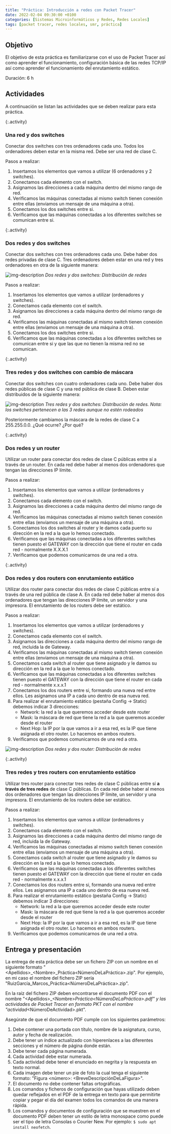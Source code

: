 ```yaml
---
title: "Práctica: Introducción a redes con Packet Tracer"
date: 2022-02-04 09:30:00 +0100
categories: [Sistemas Microinformáticos y Redes, Redes Locales]
tags: [packet tracer, redes locales, smr, práctica]
---
```


## Objetivo

El objetivo de esta práctica es familiarizarse con el uso de Packet Tracer así como aprender el funcionamiento, configuración básica de las redes TCP/IP así como aprender el funcionamiento del enrutamiento estático.

Duración: 6 h

## Actividades

A continuación se listan las actividades que se deben realizar para esta práctica.

{:.activity}
### Una red y dos switches

Conectar dos switches con tres ordenadores cada uno. Todos los ordenadores deben estar en la misma red. Debe ser una red de clase C.

Pasos a realizar:

1. Insertamos los elementos que vamos a utilizar (6 ordenadores y 2 switches).
2. Conectamos cada elemento con el switch.
3. Asignamos las direcciones a cada máquina dentro del mismo rango de red.
4. Verificamos las máquinas conectadas al mismo switch tienen conexión entre ellas (enviamos un mensaje de una máquina a otra).
5. Conectamos los dos switches entre si.
6. Verificamos que las máquinas conectadas a los diferentes switches se comunican entre si.

{:.activity}
### Dos redes y dos switches

Conectar dos switches con tres ordenadores cada uno. Debe haber dos redes privadas de clase C. Tres ordenadores deben estar en una red y tres ordenadores en otra de la siguiente manera:

![img-description](/assets/img/practica-introduccion-packet-tracer/dos-redes-dos-switches.png)
_Dos redes y dos switches: Distribución de redes_

Pasos a realizar:

1. Insertamos los elementos que vamos a utilizar (ordenadores y switches).
2. Conectamos cada elemento con el switch.
3. Asignamos las direcciones a cada máquina dentro del mismo rango de red.
4. Verificamos las máquinas conectadas al mismo switch tienen conexión entre ellas (enviamos un mensaje de una máquina a otra).
5. Conectamos los dos switches entre si.
6. Verificamos que las máquinas conectadas a los diferentes switches se comunican entre si y que las que no tienen la misma red no se comunican.

{:.activity}
### Tres redes y dos switches con cambio de máscara

Conectar dos switches con cuatro ordenadores cada uno. Debe haber dos redes públicas de clase C y una red pública de clase B. Deben estar distribuidos de la siguiente manera:

![img-description](/assets/img/practica-introduccion-packet-tracer/tres-redes-dos-switches.png)
_Tres redes y dos switches: Distribución de redes. Nota: los switches pertenecen a las 3 redes aunque no estén rodeados_

Posteriormente cambiamos la máscara de la redes de clase C a 255.255.0.0. ¿Qué ocurre? ¿Por qué?

{:.activity}
### Dos redes y un router

Utilizar un router para conectar dos redes de clase C públicas entre sí a través de un router. En cada red debe haber al menos dos ordenadores que tengan las direcciones IP límite.

Pasos a realizar:

1. Insertamos los elementos que vamos a utilizar (ordenadores y switches).
2. Conectamos cada elemento con el switch.
3. Asignamos las direcciones a cada máquina dentro del mismo rango de red.
4. Verificamos las máquinas conectadas al mismo switch tienen conexión entre ellas (enviamos un mensaje de una máquina a otra).
5. Conectamos los dos switches al router y le damos cada puerto su dirección en la red a la que lo hemos conectado.
6. Verificamos que las máquinas conectadas a los diferentes switches tienen puesto el GATEWAY con la dirección que tiene el router en cada red - normalmente X.X.X.1
7. Verificamos que podemos comunicarnos de una red a otra.

{:.activity}
### Dos redes y dos routers con enrutamiento estático

Utilizar dos router para conectar dos redes de clase C públicas entre sí a través de una red pública de clase A. En cada red debe haber al menos dos ordenadores que tengan las direcciones IP límite, un servidor y una impresora. El enrutamiento de los routers debe ser estático.

Pasos a realizar:

1. Insertamos los elementos que vamos a utilizar (ordenadores y switches).
2. Conectamos cada elemento con el switch.
3. Asignamos las direcciones a cada máquina dentro del mismo rango de red, incluida la de Gateway.
4. Verificamos las máquinas conectadas al mismo switch tienen conexión entre ellas (enviamos un mensaje de una máquina a otra).
5. Conectamos cada switch al router que tiene asignado y le damos su dirección en la red a la que lo hemos conectado.
6. Verificamos que las máquinas conectadas a los diferentes switches tienen puesto el GATEWAY con la dirección que tiene el router en cada red - normalmente x.x.x.1
7. Conectamos los dos routers entre si, formando una nueva red entre ellos. Les asignamos una IP a cada uno dentro de esa nueva red.
8. Para realizar el enrutamiento estático (pestaña Config -> Static) debemos indicar 3 direcciones:
    - Network: la red a la que queremos acceder desde este router
    - Mask: la máscara de red que tiene la red a la que queremos acceder desde el router
    - Next Hop: la IP por la que vamos a ir a esa red, es la IP que tiene asignada el otro router. Lo hacemos en ambos routers.
9. Verificamos que podemos comunicarnos de una red a otra.

![img-description](/assets/img/practica-introduccion-packet-tracer/dosRedesDosRouter.png)
_Dos redes y dos router: Distribución de redes_

{:.activity}
### Tres redes y tres routers con enrutamiento estático

Utilizar tres router para conectar tres redes de clase C públicas entre sí **a través de tres redes** de clase C públicas. En cada red debe haber al menos dos ordenadores que tengan las direcciones IP límite, un servidor y una impresora. El enrutamiento de los routers debe ser estático.

Pasos a realizar:

1. Insertamos los elementos que vamos a utilizar (ordenadores y switches).
2. Conectamos cada elemento con el switch.
3. Asignamos las direcciones a cada máquina dentro del mismo rango de red, incluida la de Gateway.
4. Verificamos las máquinas conectadas al mismo switch tienen conexión entre ellas (enviamos un mensaje de una máquina a otra).
5. Conectamos cada switch al router que tiene asignado y le damos su dirección en la red a la que lo hemos conectado.
6. Verificamos que las máquinas conectadas a los diferentes switches tienen puesto el GATEWAY
 con la dirección que tiene el router en cada red - normalmente x.x.x.1
7. Conectamos los dos routers entre si, formando una nueva red entre ellos. Les asignamos una IP a cada uno dentro de esa nueva red.
8. Para realizar el enrutamiento estático (pestaña Config -> Static) debemos indicar 3 direcciones:
    - Network: la red a la que queremos acceder desde este router
    - Mask: la máscara de red que tiene la red a la que queremos acceder desde el router
    - Next Hop: la IP por la que vamos a ir a esa red, es la IP que tiene asignada el otro router. Lo hacemos en ambos routers.
9. Verificamos que podemos comunicarnos de una red a otra.

## Entrega y presentación

La entrega de esta práctica debe ser un fichero ZIP con un nombre en el siguiente formato "\<Apellidos\>_\<Nombre\>_Práctica\<NúmeroDeLaPráctica\>.zip". Por ejemplo, en mi caso el nombre del fichero ZIP sería "RuizGarcía_Marcos_Práctica\<NúmeroDeLaPráctica\>.zip".

En la raíz del fichero ZIP deben encontrarse el documento PDF con el nombre "\<Apellidos\>_\<Nombre\>_Práctica\<NúmeroDeLaPráctica\>.pdf" y las actividades de Packet Tracer en formato PKT con el nombre "actividad_\<NúmeroDeActividad\>.pkt".

Asegúrate de que el documento PDF cumple con los siguientes parámetros:

1. Debe contener una portada con título, nombre de la asignatura, curso, autor y fecha de realización.
2. Debe tener un índice actualizado con hiperenlaces a las diferentes secciones y el número de página donde están.
3. Debe tener cada página numerada.
4. Cada actividad debe estar numerada. 
5. Cada actividad debe tener el enunciado en negrita y la respuesta en texto normal.
6. Cada imagen debe tener un pie de foto la cual tenga el siguiente formato: "Figura \<número\>: \<BreveDescripciónDeLaFigura\>".
7. El documento no debe contener faltas ortográficas.
8. Los comandos y ficheros de configuración que hayas utilizado deben quedar reflejados en el PDF de la entrega en texto para que permitirte copiar y pegar el día del examen todos los comandos de una manera rápida.
9. Los comandos y documentos de configuración que se muestren en el documento PDF deben tener un estilo de letra monospace como puede ser el tipo de letra Consolas o Courier New. Por ejemplo: `$ sudo apt install neofetch`.